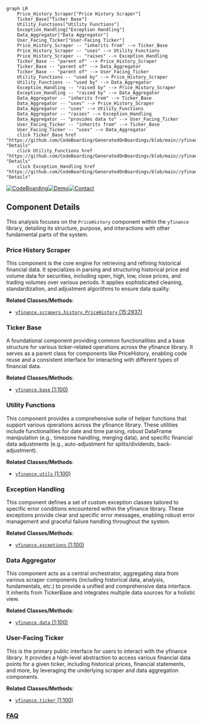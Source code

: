```mermaid
graph LR
    Price_History_Scraper["Price History Scraper"]
    Ticker_Base["Ticker Base"]
    Utility_Functions["Utility Functions"]
    Exception_Handling["Exception Handling"]
    Data_Aggregator["Data Aggregator"]
    User_Facing_Ticker["User-Facing Ticker"]
    Price_History_Scraper -- "inherits from" --> Ticker_Base
    Price_History_Scraper -- "uses" --> Utility_Functions
    Price_History_Scraper -- "raises" --> Exception_Handling
    Ticker_Base -- "parent of" --> Price_History_Scraper
    Ticker_Base -- "parent of" --> Data_Aggregator
    Ticker_Base -- "parent of" --> User_Facing_Ticker
    Utility_Functions -- "used by" --> Price_History_Scraper
    Utility_Functions -- "used by" --> Data_Aggregator
    Exception_Handling -- "raised by" --> Price_History_Scraper
    Exception_Handling -- "raised by" --> Data_Aggregator
    Data_Aggregator -- "inherits from" --> Ticker_Base
    Data_Aggregator -- "uses" --> Price_History_Scraper
    Data_Aggregator -- "uses" --> Utility_Functions
    Data_Aggregator -- "raises" --> Exception_Handling
    Data_Aggregator -- "provides data to" --> User_Facing_Ticker
    User_Facing_Ticker -- "inherits from" --> Ticker_Base
    User_Facing_Ticker -- "uses" --> Data_Aggregator
    click Ticker_Base href "https://github.com/CodeBoarding/GeneratedOnBoardings/blob/main//yfinance/Ticker_Base.md" "Details"
    click Utility_Functions href "https://github.com/CodeBoarding/GeneratedOnBoardings/blob/main//yfinance/Utility_Functions.md" "Details"
    click Exception_Handling href "https://github.com/CodeBoarding/GeneratedOnBoardings/blob/main//yfinance/Exception_Handling.md" "Details"
```
[![CodeBoarding](https://img.shields.io/badge/Generated%20by-CodeBoarding-9cf?style=flat-square)](https://github.com/CodeBoarding/CodeBoarding)[![Demo](https://img.shields.io/badge/Try%20our-Demo-blue?style=flat-square)](https://www.codeboarding.org/demo)[![Contact](https://img.shields.io/badge/Contact%20us%20-%20contact@codeboarding.org-lightgrey?style=flat-square)](mailto:contact@codeboarding.org)

## Component Details

This analysis focuses on the `PriceHistory` component within the `yfinance` library, detailing its structure, purpose, and interactions with other fundamental parts of the system.

### Price History Scraper
This component is the core engine for retrieving and refining historical financial data. It specializes in parsing and structuring historical price and volume data for securities, including open, high, low, close prices, and trading volumes over various periods. It applies sophisticated cleaning, standardization, and adjustment algorithms to ensure data quality.


**Related Classes/Methods**:

- <a href="https://github.com/ranaroussi/yfinance/blob/master/yfinance/scrapers/history.py#L15-L2937" target="_blank" rel="noopener noreferrer">`yfinance.scrapers.history.PriceHistory` (15:2937)</a>


### Ticker Base
A foundational component providing common functionalities and a base structure for various ticker-related operations across the yfinance library. It serves as a parent class for components like PriceHistory, enabling code reuse and a consistent interface for interacting with different types of financial data.


**Related Classes/Methods**:

- <a href="https://github.com/ranaroussi/yfinance/blob/master/yfinance/base.py#L1-L100" target="_blank" rel="noopener noreferrer">`yfinance.base` (1:100)</a>


### Utility Functions
This component provides a comprehensive suite of helper functions that support various operations across the yfinance library. These utilities include functionalities for date and time parsing, robust DataFrame manipulation (e.g., timezone handling, merging data), and specific financial data adjustments (e.g., auto-adjustment for splits/dividends, back-adjustment).


**Related Classes/Methods**:

- <a href="https://github.com/ranaroussi/yfinance/blob/master/yfinance/utils.py#L1-L100" target="_blank" rel="noopener noreferrer">`yfinance.utils` (1:100)</a>


### Exception Handling
This component defines a set of custom exception classes tailored to specific error conditions encountered within the yfinance library. These exceptions provide clear and specific error messages, enabling robust error management and graceful failure handling throughout the system.


**Related Classes/Methods**:

- <a href="https://github.com/ranaroussi/yfinance/blob/master/yfinance/exceptions.py#L1-L100" target="_blank" rel="noopener noreferrer">`yfinance.exceptions` (1:100)</a>


### Data Aggregator
This component acts as a central orchestrator, aggregating data from various scraper components (including historical data, analysis, fundamentals, etc.) to provide a unified and comprehensive data interface. It inherits from TickerBase and integrates multiple data sources for a holistic view.


**Related Classes/Methods**:

- <a href="https://github.com/ranaroussi/yfinance/blob/master/yfinance/data.py#L1-L100" target="_blank" rel="noopener noreferrer">`yfinance.data` (1:100)</a>


### User-Facing Ticker
This is the primary public interface for users to interact with the yfinance library. It provides a high-level abstraction to access various financial data points for a given ticker, including historical prices, financial statements, and more, by leveraging the underlying scraper and data aggregation components.


**Related Classes/Methods**:

- <a href="https://github.com/ranaroussi/yfinance/blob/master/yfinance/ticker.py#L1-L100" target="_blank" rel="noopener noreferrer">`yfinance.ticker` (1:100)</a>




### [FAQ](https://github.com/CodeBoarding/GeneratedOnBoardings/tree/main?tab=readme-ov-file#faq)